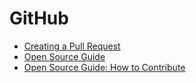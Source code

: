 # GitHub

* [Creating a Pull Request](https://help.github.com/articles/creating-a-pull-request/)
* [Open Source Guide](https://opensource.guide/)
* [Open Source Guide: How to Contribute](https://opensource.guide/how-to-contribute/)